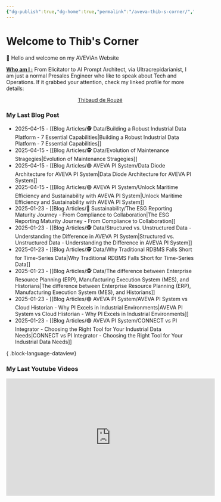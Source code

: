 ```yaml
---
{"dg-publish":true,"dg-home":true,"permalink":"/aveva-thib-s-corner/","tags":["gardenEntry"],"dgPassFrontmatter":true}
---
```


# Welcome to Thib's Corner

👋 Hello and welcome on my AVEViAn Website

<u>**Who am I :**</u>
From Elicitator to AI Prompt Architect, via Ultracrepidarianist, I am just a normal Presales Engineer who like to speak about Tech and Operations. If it grabbed your attention, check my linked profile for more details:
<center><script src="https://platform.linkedin.com/badges/js/profile.js" async defer type="text/javascript"></script>
<div class="badge-base LI-profile-badge" data-locale="fr_FR" data-size="medium" data-theme="light" data-type="VERTICAL" data-vanity="tderouze" data-version="v1"><a class="badge-base__link LI-simple-link" href="https://fr.linkedin.com/in/tderouze?trk=profile-badge">Thibaud de Rouzé</a></div></center>


### My Last Blog Post

- 2025-04-15 - [[Blog Articles/🕵️ Data/Building a Robust Industrial Data Platform - 7 Essential Capabilities\|Building a Robust Industrial Data Platform - 7 Essential Capabilities]]
- 2025-04-15 - [[Blog Articles/🕵️ Data/Evolution of Maintenance Stragegies\|Evolution of Maintenance Stragegies]]
- 2025-04-15 - [[Blog Articles/🟣 AVEVA PI System/Data Diode Architecture for AVEVA PI System\|Data Diode Architecture for AVEVA PI System]]
- 2025-04-15 - [[Blog Articles/🟣 AVEVA PI System/Unlock Maritime Efficiency and Sustainability with AVEVA PI System\|Unlock Maritime Efficiency and Sustainability with AVEVA PI System]]
- 2025-01-23 - [[Blog Articles/🍃 Sustainability/The ESG Reporting Maturity Journey - From Compliance to Collaboration\|The ESG Reporting Maturity Journey - From Compliance to Collaboration]]
- 2025-01-23 - [[Blog Articles/🕵️ Data/Structured vs. Unstructured Data - Understanding the Difference in AVEVA PI System\|Structured vs. Unstructured Data - Understanding the Difference in AVEVA PI System]]
- 2025-01-23 - [[Blog Articles/🕵️ Data/Why Traditional RDBMS Falls Short for Time-Series Data\|Why Traditional RDBMS Falls Short for Time-Series Data]]
- 2025-01-23 - [[Blog Articles/🕵️ Data/The difference between Enterprise Resource Planning (ERP), Manufacturing Execution System (MES), and Historians\|The difference between Enterprise Resource Planning (ERP), Manufacturing Execution System (MES), and Historians]]
- 2025-01-23 - [[Blog Articles/🟣 AVEVA PI System/AVEVA PI System vs Cloud Historian - Why PI Excels in Industrial Environments\|AVEVA PI System vs Cloud Historian - Why PI Excels in Industrial Environments]]
- 2025-01-23 - [[Blog Articles/🟣 AVEVA PI System/CONNECT vs PI Integrator - Choosing the Right Tool for Your Industrial Data Needs\|CONNECT vs PI Integrator - Choosing the Right Tool for Your Industrial Data Needs]]

{ .block-language-dataview}

### My Last Youtube Videos

<center><iframe width="560" height="315" src="https://www.youtube.com/embed/l8Cpq6hN_ag?si=YI0I0_LBNDJbGTlG" title="YouTube video player" frameborder="0" allow="accelerometer; autoplay; clipboard-write; encrypted-media; gyroscope; picture-in-picture; web-share" referrerpolicy="strict-origin-when-cross-origin" allowfullscreen></iframe></center>